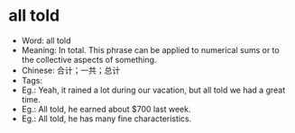 # all told

- Word: all told
- Meaning: In total. This phrase can be applied to numerical sums or to the collective aspects of something.
- Chinese: 合计；一共；总计
- Tags: 
- Eg.: Yeah, it rained a lot during our vacation, but all told we had a great time.
- Eg.: All told, he earned about $700 last week.
- Eg.: All told, he has many fine characteristics.
